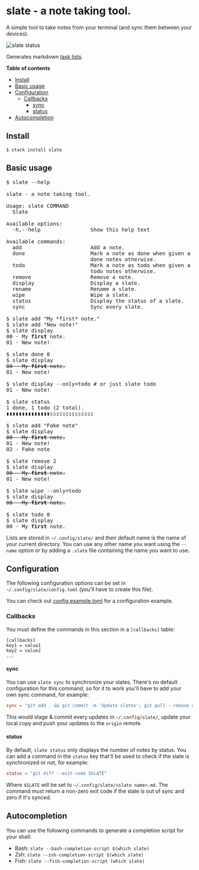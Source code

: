 # slate - a note taking tool.

A simple tool to take notes from your terminal (and sync them between your devices).

![`slate status`](https://gist.github.com/evuez/ff11275ea00404472b57520cf92bfed2/raw/423813dd1ce5b6714c5a9d365b9cedb56df66978/slate-status.png)

Generates markdown [task lists](https://help.github.com/articles/about-task-lists/).

**Table of contents**

 - [Install](#install)
 - [Basic usage](#basic-usage)
 - [Configuration](#configuration)
    - [Callbacks](#callbacks)
      - [sync](#sync)
      - [status](#status)
 - [Autocompletion](#autocompletion)

## Install

```shell
$ stack install slate
```

## Basic usage

<pre>
$ slate --help

slate - a note taking tool.

Usage: slate COMMAND
  Slate

Available options:
  -h,--help                Show this help text

Available commands:
  add                      Add a note.
  done                     Mark a note as done when given a note ID, display
                           done notes otherwise.
  todo                     Mark a note as todo when given a note ID, display
                           todo notes otherwise.
  remove                   Remove a note.
  display                  Display a slate.
  rename                   Rename a slate.
  wipe                     Wipe a slate.
  status                   Display the status of a slate.
  sync                     Sync every slate.

$ slate add "My *first* note."
$ slate add "New note!"
$ slate display
00 - My <b>first</b> note.
01 - New note!

$ slate done 0
$ slate display
<s>00 - My <b>first</b> note.</s>
01 - New note!

$ slate display --only=todo # or just slate todo
01 - New note!

$ slate status
1 done, 1 todo (2 total).
▮▮▮▮▮▮▮▮▮▮▮▮▮▮▯▯▯▯▯▯▯▯▯▯▯▯▯▯

$ slate add "Fake note"
$ slate display
<s>00 - My <b>first</b> note.</s>
01 - New note!
02 - Fake note

$ slate remove 2
$ slate display
<s>00 - My <b>first</b> note.</s>
01 - New note!

$ slate wipe --only=todo
$ slate display
<s>00 - My <b>first</b> note.</s>

$ slate todo 0
$ slate display
00 - My <b>first</b> note.
</pre>

Lists are stored in `~/.config/slate/` and their default name is the name of your current directory. You can use any other name you want using the `--name` option or by adding a `.slate` file containing the name you want to use.

## Configuration

The following configuration options can be set in `~/.config/slate/config.toml` (you'll have to create this file).

You can check out [config.example.toml](https://github.com/evuez/slate/blob/master/config.example.toml) for a configuration example.

### Callbacks

You must define the commands in this section in a `[callbacks]` table:

```
[callbacks]
key1 = value1
key2 = value2
...
```

#### sync

You can use `slate sync` to synchronize your slates. There's no default configuration for this command, so for it to work you'll have to add your own sync command, for example:

```toml
sync = "git add . && git commit -m 'Update slates'; git pull --rebase origin master && git push origin master"
```

This would stage & commit every updates in `~/.config/slate/`, update your local copy and push your updates to the `origin` remote.

#### status

By default, `slate status` only displays the number of notes by status. You can add a command in the `status` key that'll be used to check if the slate is synchronized or not, for example:

```toml
status = "git diff --exit-code $SLATE"
```

Where `$SLATE` will be set to `~/.config/slate/<slate name>.md`. The command must return a non-zero exit code if the slate is out of sync and zero if it's synced.

## Autocompletion

You can use the following commands to generate a completion script for your shell:

  - Bash: `slate --bash-completion-script $(which slate)`
  - Zsh: `slate --zsh-completion-script $(which slate)`
  - Fish: `slate --fish-completion-script (which slate)`
